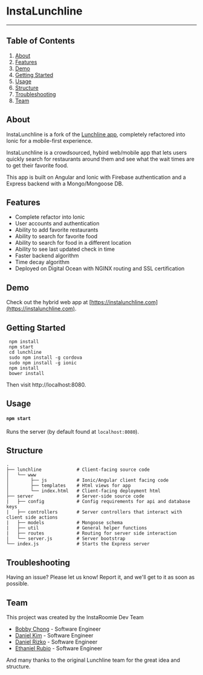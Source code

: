 
# InstaLunchline #
---


Table of Contents
-----------------

1. [About](#about)
2. [Features](#features)
3. [Demo](#demo)
4. [Getting Started](#getting-started)
5. [Usage](#usage)
6. [Structure](#structure)
7. [Troubleshooting](#troubleshooting)
8. [Team](#team)


About
--------

InstaLunchline is a fork of the [Lunchline app](https://github.com/teamwolverine/lunchline), completely refactored into Ionic for a mobile-first experience.  

InstaLunchline is a crowdsourced, hybird web/mobile app that lets users quickly search for restaurants around them and see what the wait times are to get their favorite food.

This app is built on Angular and Ionic with Firebase authentication and a Express backend with a Mongo/Mongoose DB.

Features
---------

* Complete refactor into Ionic
* User accounts and authentication
* Ability to add favorite restaurants
* Ability to search for favorite food
* Ability to search for food in a different location
* Ability to see last updated check in time
* Faster backend algorithm
* Time decay algorithm
* Deployed on Digital Ocean with NGINX routing and SSL certification

Demo
---------
Check out the hybrid web app at [https://instalunchline.com](https://instalunchline.com).

Getting Started
---------------
```
 npm install
 npm start
 cd lunchline
 sudo npm install -g cordova
 sudo npm install -g ionic
 npm install
 bower install
```
Then visit http://localhost:8080.

Usage
-----
#### `npm start`
Runs the server (by default found at `localhost:8080`).

Structure
---------
```
.
├── lunchline             # Client-facing source code
│   └── www               
│        ├── js           # Ionic/Angular client facing code
│        ├── templates    # Html views for app
│        └── index.html   # Client-facing deployment html
├── server                # Server-side source code
|   ├── config            # Config requirements for api and database keys
|   ├── controllers       # Server controllers that interact with client side actions
|   ├── models            # Mongoose schema
|   ├── util              # General helper functions
|   ├── routes            # Routing for server side interaction
|   └── server.js         # Server bootstrap
└── index.js              # Starts the Express server
```

Troubleshooting
---------------

Having an issue? Please let us know! Report it, and we'll get to it as soon as possible.


Team
-----

This project was created by the InstaRoomie Dev Team
* [Bobby Chong](https://github.com/bobbychong) - Software Engineer
* [Daniel Kim](https://github.com/DeeHKim) - Software Engineer
* [Daniel Rizko](https://github.com/drizko) - Software Engineer
* [Ethaniel Rubio](https://github.com/ethanrubio) - Software Engineer

And many thanks to the original Lunchline team for the great idea and structure.


